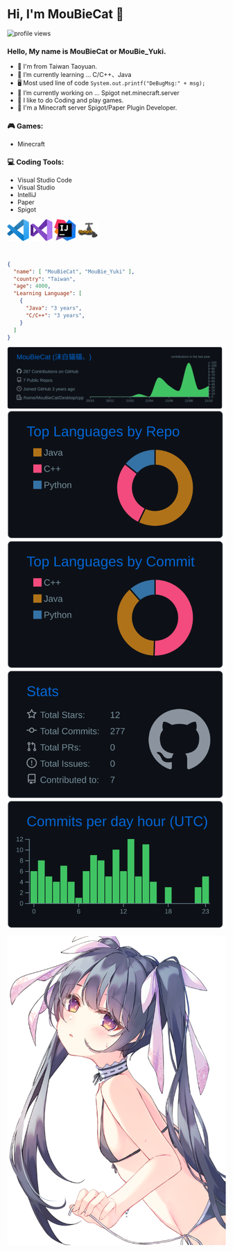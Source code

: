 <!--
**MouBieCat/MouBieCat** is a ✨ _special_ ✨ repository because its `README.md` (this file) appears on your GitHub profile.

Here are some ideas to get you started:

- 🔭 I’m currently working on ...
- 🌱 I’m currently learning ...
- 👯 I’m looking to collaborate on ...
- 🤔 I’m looking for help with ...
- 💬 Ask me about ...
- 📫 How to reach me: ...
- 😄 Pronouns: ...
- ⚡ Fun fact: ...
-->

# Hi, I'm MouBieCat 🙌

![profile views](https://komarev.com/ghpvc/?username=MouBieCat&style=plastic&color=FA90DD)

### Hello, My name is MouBieCat or MouBie_Yuki.

- 🚕 I'm from Taiwan Taoyuan.
- 🌱 I’m currently learning ... C/C++、Java
- 🖥 Most used line of code `System.out.printf("DeBugMsg:" + msg);`
- 🔭 I’m currently working on ... Spigot net.minecraft.server
- 💓 I like to do Coding and play games.
- 🏢 I'm a Minecraft server Spigot/Paper Plugin Developer.

### 🎮 Games:
* Minecraft

### 💻 Coding Tools:
* Visual Studio Code
* Visual Studio
* IntelliJ
* Paper
* Spigot

<nobr><img align="center" alt="Visual Studio Code" width="50px" src="Resource/Visual Studio Code.png"/>
<img align="center" alt="Visual Studio" width="50px" src="Resource/Visual Studio.png" />
<img align="center" alt="IntelliJ" width="50px" src="Resource/IntelliJ.png" />
<img align="center" alt="Spigot" width="50px" src="Resource/Spigot.png" />
</nobr>

<br/>

```json
{
  "name": [ "MouBieCat", "MouBie_Yuki" ],
  "country": "Taiwan",
  "age": 4000,
  "Learning Language": [
    {
      "Java": "3 years",
      "C/C++": "3 years",
    }
  ]
}
```

[![](https://raw.githubusercontent.com/MouBieCat/MouBieCat/main/profile-summary-card-output/github_dark/0-profile-details.svg)](https://github.com/vn7n24fzkq/github-profile-summary-cards)
[![](https://raw.githubusercontent.com/MouBieCat/MouBieCat/main/profile-summary-card-output/github_dark/1-repos-per-language.svg)](https://github.com/vn7n24fzkq/github-profile-summary-cards) [![](https://raw.githubusercontent.com/MouBieCat/MouBieCat/main/profile-summary-card-output/github_dark/2-most-commit-language.svg)](https://github.com/vn7n24fzkq/github-profile-summary-cards)
[![](https://raw.githubusercontent.com/MouBieCat/MouBieCat/main/profile-summary-card-output/github_dark/3-stats.svg)](https://github.com/vn7n24fzkq/github-profile-summary-cards) [![](https://raw.githubusercontent.com/MouBieCat/MouBieCat/main/profile-summary-card-output/github_dark/4-productive-time.svg)](https://github.com/vn7n24fzkq/github-profile-summary-cards)

![ImageGIF](Resource/BackImage.png)


